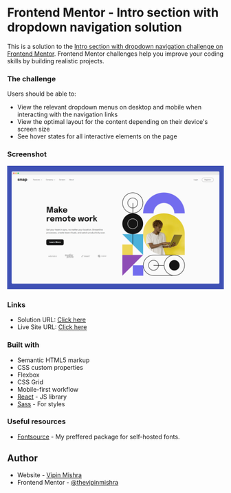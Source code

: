 # Frontend Mentor - Intro section with dropdown navigation solution

This is a solution to the [Intro section with dropdown navigation challenge on Frontend Mentor](https://www.frontendmentor.io/challenges/intro-section-with-dropdown-navigation-ryaPetHE5). Frontend Mentor challenges help you improve your coding skills by building realistic projects.

### The challenge

Users should be able to:

- View the relevant dropdown menus on desktop and mobile when interacting with the navigation links
- View the optimal layout for the content depending on their device's screen size
- See hover states for all interactive elements on the page

### Screenshot

![Screenshot](https://raw.githubusercontent.com/thevipinmishra/frontendmentor-intro-section-dropdown/main/screenshot.png)

### Links

- Solution URL: [Click here](https://www.frontendmentor.io/solutions/intro-section-with-dropdown-navigation-Hy-PSwJv5)
- Live Site URL: [Click here](https://vipinmishra.dev/frontendmentor-intro-section-dropdown/)

### Built with

- Semantic HTML5 markup
- CSS custom properties
- Flexbox
- CSS Grid
- Mobile-first workflow
- [React](https://reactjs.org/) - JS library
- [Sass](https://sass-lang.com/) - For styles

### Useful resources

- [Fontsource](https://www.npmjs.com/package/@fontsource/epilogue) - My preffered package for self-hosted fonts.

## Author

- Website - [Vipin Mishra](https://vipinmishra.dev/)
- Frontend Mentor - [@thevipinmishra](https://www.frontendmentor.io/profile/thevipinmishra)
